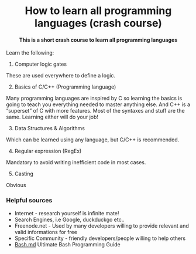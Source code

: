 <h1 align="center">
  How to learn all programming languages (crash course)
  <h4 align="center">This is a short crash course to learn all programming languages</h4>
</h1>

Learn the following:
1. Computer logic gates

These are used everywhere to define a logic.

2. Basics of C/C++ (Programming language)

Many programming languages are inspired by C so learning the basics is going to teach you everything needed to master anything else. And C++ is a “superset” of C with more features. Most of the syntaxes and stuff are the same. Learning either will do your job!

3. Data Structures & Algorithms

Which can be learned using any language, but C/C++ is recommended.

4. Regular expression (RegEx)

Mandatory to avoid writing inefficient code in most cases.

5. Casting

Obvious

### Helpful sources
- Internet - research yourself is infinite mate!
- Search Engines, i.e Google, duckduckgo etc..
- Freenode.net - Used by many developers willing to provide relevant and valid informations for free
- Specific Community - friendly developers/people willing to help others
- <a href=https://github.com/Uniminin/crash-course/blob/master/Bash.md>Bash.md</a> Ultimate Bash Programming Guide
